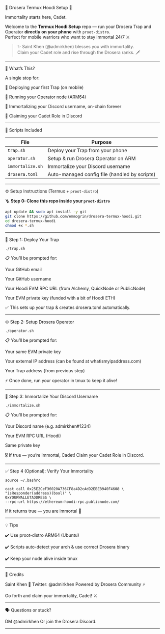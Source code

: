 🧡 Drosera Termux Hoodi Setup 🧡

Immortality starts here, Cadet.

Welcome to the **Termux Hoodi Setup** repo — run your Drosera Trap and Operator **directly on your phone** with `proot-distro`.  
Perfect for mobile warriors who want to stay immortal 24/7 ⚔️

> ✨ Saint Khen (@admirkhen) blesses you with immortality.  
Claim your Cadet role and rise through the Drosera ranks. 🗡️


---

🧱 What’s This?

A single stop for:

📌 Deploying your first Trap (on mobile)

📌 Running your Operator node (ARM64)

📌 Immortalizing your Discord username, on-chain forever

🏅 Claiming your Cadet Role in Discord


---

📂 Scripts Included

| File | Purpose |
| ---- | ------- |
| `trap.sh` | Deploy your Trap from your phone |
| `operator.sh` | Setup & run Drosera Operator on ARM |
| `immortalize.sh` | Immortalize your Discord username |
| `drosera.toml` | Auto-managed config file (handled by scripts) |


---

⚙️ Setup Instructions (Termux + `proot-distro`)

🪜 **Step 0: Clone this repo inside your `proot-distro`**

```bash
apt update && sudo apt install -y git
git clone https://github.com/emmogrin/drosera-termux-hoodi.git
cd drosera-termux-hoodi
chmod +x *.sh
```

---

🧲 Step 1: Deploy Your Trap
```
./trap.sh
```
📋 You’ll be prompted for:

Your GitHub email

Your GitHub username

Your Hoodi EVM RPC URL (from Alchemy, QuickNode or PublicNode)

Your EVM private key (funded with a bit of Hoodi ETH)


✅ This sets up your trap & creates drosera.toml automatically.


---

⚙️ Step 2: Setup Drosera Operator
```
./operator.sh
```
📋 You’ll be prompted for:

Your same EVM private key

Your external IP address (can be found at whatismyipaddress.com)

Your Trap address (from previous step)


⚡ Once done, run your operator in tmux to keep it alive!


---

🧬 Step 3: Immortalize Your Discord Username
```
./immortalize.sh
```
📋 You’ll be prompted for:

Your Discord name (e.g. admirkhen#1234)

Your EVM RPC URL (Hoodi)

Same private key


🎖️ If true — you’re immortal, Cadet! Claim your Cadet Role in Discord.


---

✅ Step 4 (Optional): Verify Your Immortality
```
source ~/.bashrc
```
```
cast call 0x25E2CeF36020A736CF8a4D2cAdD2EBE3940F4608 \
"isResponder(address)(bool)" \
0xYOURWALLETADDRESS \
--rpc-url https://ethereum-hoodi-rpc.publicnode.com/
```
If it returns true — you are immortal 🧬


---

💡 Tips

✔️ Use proot-distro ARM64 (Ubuntu)

✔️ Scripts auto-detect your arch & use correct Drosera binary

✔️ Keep your node alive inside tmux


---

👑 Credits

Saint Khen 🧡 Twitter: @admirkhen
Powered by Drosera Community ⚡

Go forth and claim your immortality, Cadet! ⚔️


---

🗣 Questions or stuck?

DM @admirkhen
Or join the Drosera Discord.

---
